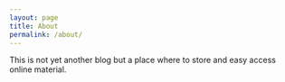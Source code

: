 ```yaml
---
layout: page
title: About
permalink: /about/
---
```


This is not yet another blog but a place where to store and easy access online material.

